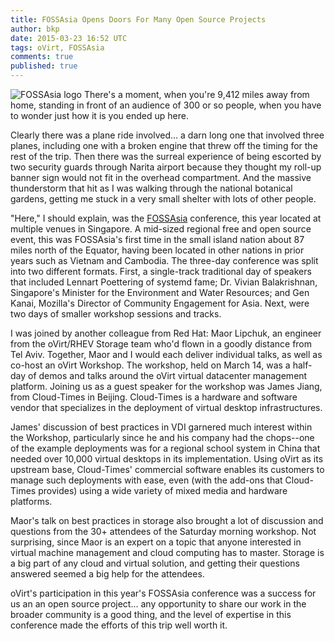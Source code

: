 ```yaml
---
title: FOSSAsia Opens Doors For Many Open Source Projects
author: bkp
date: 2015-03-23 16:52 UTC
tags: oVirt, FOSSAsia
comments: true
published: true
---
```


![FOSSAsia logo](blog/fossasia.png) There's a moment, when you're 9,412 miles away from home, standing in front of an audience of 300 or so people, when you have to wonder just how it is you ended up here.

Clearly there was a plane ride involved... a darn long one that involved three planes, including one with a broken engine that threw off the timing for the rest of the trip. Then there was the surreal experience of being escorted by two security guards through Narita airport because they thought my roll-up banner sign would not fit in the overhead compartment. And the massive thunderstorm that hit as I was walking through the national botanical gardens, getting me stuck in a very small shelter with lots of other people.

"Here," I should explain, was the [FOSSAsia](http://www.fossasia.org) conference, this year located at multiple venues in Singapore. A mid-sized regional free and open source event, this was FOSSAsia's first time in the small island nation about 87 miles north of the Equator, having been located in other nations in prior years such as Vietnam and Cambodia. The three-day conference was split into two different formats. First, a single-track traditional day of speakers that included Lennart Poettering of systemd fame; Dr. Vivian Balakrishnan, Singapore's Minister for the Environment and Water Resources; and Gen Kanai, Mozilla's Director of Community Engagement for Asia. Next, were two days of smaller workshop sessions and tracks.

I was joined by another colleague from Red Hat: Maor Lipchuk, an engineer from the oVirt/RHEV Storage team who'd flown in a goodly distance from Tel Aviv. Together, Maor and I would each deliver individual talks, as well as co-host an oVirt Workshop. The workshop, held on March 14, was a half-day of demos and talks around the oVirt virtual datacenter management platform. Joining us as a guest speaker for the workshop was James Jiang, from Cloud-Times in Beijing. Cloud-Times is a hardware and software vendor that specializes in the deployment of virtual desktop infrastructures.

James' discussion of best practices in VDI garnered much interest within the Workshop, particularly since he and his company had the chops--one of the example deployments was for a regional school system in China that needed over 10,000 virtual desktops in its implementation. Using oVirt as its upstream base, Cloud-Times' commercial software enables its customers to manage such deployments with ease, even (with the add-ons that Cloud-Times provides) using a wide variety of mixed media and hardware platforms.

Maor's talk on best practices in storage also brought a lot of discussion and questions from the 30+ attendees of the Saturday morning workshop. Not surprising, since Maor is an expert on a topic that anyone interested in virtual machine management and cloud computing has to master. Storage is a big part of any cloud and virtual solution, and getting their questions answered seemed a big help for the attendees.

oVirt's participation in this year's FOSSAsia conference was a success for us an an open source project... any opportunity to share our work in the broader community is a good thing, and the level of expertise in this conference made the efforts of this trip well worth it.

